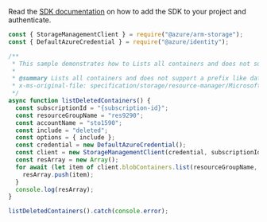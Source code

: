 Read the [SDK documentation](https://github.com/Azure/azure-sdk-for-js/blob/%40azure%2Farm-storage_17.2.0/sdk/storage/arm-storage/README.md) on how to add the SDK to your project and authenticate.

```javascript
const { StorageManagementClient } = require("@azure/arm-storage");
const { DefaultAzureCredential } = require("@azure/identity");

/**
 * This sample demonstrates how to Lists all containers and does not support a prefix like data plane. Also SRP today does not return continuation token.
 *
 * @summary Lists all containers and does not support a prefix like data plane. Also SRP today does not return continuation token.
 * x-ms-original-file: specification/storage/resource-manager/Microsoft.Storage/stable/2021-09-01/examples/DeletedBlobContainersList.json
 */
async function listDeletedContainers() {
  const subscriptionId = "{subscription-id}";
  const resourceGroupName = "res9290";
  const accountName = "sto1590";
  const include = "deleted";
  const options = { include };
  const credential = new DefaultAzureCredential();
  const client = new StorageManagementClient(credential, subscriptionId);
  const resArray = new Array();
  for await (let item of client.blobContainers.list(resourceGroupName, accountName, options)) {
    resArray.push(item);
  }
  console.log(resArray);
}

listDeletedContainers().catch(console.error);
```
